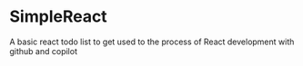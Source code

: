 # SimpleReact
A basic react todo list to get used to the process of React development with github and copilot
